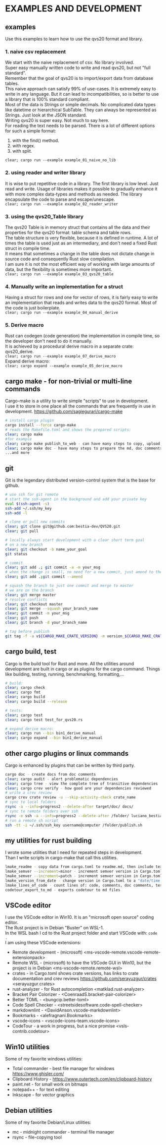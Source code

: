 # EXAMPLES AND DEVELOPMENT

## examples

Use this examples to learn how to use the qvs20 format and library.  

[comment]: # (lmake_md_to_doc_comments segment start A)

### 1. naive csv replacement

We start with the naive replacement of csv. No library involved.  
Super easy manually written code to write and read qvs20, but not "full standard".  
Remember that the goal of qvs20 is to import/export data from database tables.  
This naive approach can satisfy 99% of use-cases. It is extremely easy to write in any language. But it can lead to incompatibilities, so is better to use a library that is 100% standard compliant.  
Most of the data is Strings or simple decimals. No complicated data types like datetime or hierarchical SubTable. They can always be represented as Strings. Just look at the JSON standard.  
Writing qvs20 is super easy. Not much to say here.  
For reading the text needs to be parsed. There is a lot of different options for such a simple format:  

1. with the find() method.  
2. with regex.  
3. with split.  

`clear; cargo run --example example_01_naive_no_lib`  

[comment]: # (lmake_md_to_doc_comments segment end A)

[comment]: # (lmake_md_to_doc_comments segment start B)

### 2. using reader and writer library

It is wise to put repetitive code in a library. The first library is low level. Just read and write. Usage of libraries makes it possible to gradually enhance it with more complex data-types and methods as needed. The library encapsulate the code to parse and escape/unescape.  
`clear; cargo run --example example_02_reader_writer`  

[comment]: # (lmake_md_to_doc_comments segment end B)

[comment]: # (lmake_md_to_doc_comments segment start C)

### 3. using the qvs20_Table library

The qvs20 Table is in memory struct that contains all the data and their properties for the qvs20 format: table schema and table rows.  
The table structure is very flexible, because it is defined in runtime.
A lot of times the table is used just as an intermediary, and don't need a fixed Rust struct in compile time.  
It means that sometimes a change in the table does not dictate change in source code and consequently Rust slow compilation.  
I am sure it is not the most efficient way of working with large amounts of data, but the flexibility is sometimes more important.  
`clear; cargo run --example example_03_qvs20_table`  

[comment]: # (lmake_md_to_doc_comments segment end C)

[comment]: # (lmake_md_to_doc_comments segment start D)

### 4. Manually write an implementation for a struct

Having a struct for rows and one for vector of rows, it is fairly easy to write an implementation that reads and writes data to the qvs20 format. Most of the code is just boilerplate.  
`clear; cargo run --example example_04_manual_derive`  

[comment]: # (lmake_md_to_doc_comments segment end D)

[comment]: # (lmake_md_to_doc_comments segment start E)

### 5. Derive macro

Rust can codegen (code generation) the implementation in compile time, so the developer don't need to do it manually.  
It is achieved by a procedural derive macro in a separate crate: qvs20_derive.  
`clear; cargo run --example example_07_derive_macro`  
Expand derive macro:  
`clear; cargo expand --example example_05_derive_macro`  

[comment]: # (lmake_md_to_doc_comments segment end E)

## cargo make - for non-trivial or multi-line commands

Cargo-make is a utility to write simple "scripts" to use in development.  
I use it to store in one place all the commands that are frequently in use in development.  <https://github.com/sagiegurari/cargo-make>

```bash
# install cargo plugin
cargo install --force cargo-make
# reads the Makefile.toml and shows the prepared scripts:
clear; cargo make
#for example
clear; cargo make publish_to_web - can have many steps to copy, upload, tag, stop/start server  
clear; cargo make doc - have many steps to prepare the md, doc comments and finally generate the documentation
...and more
```

## git

Git is the legendary distributed version-control system that is the base for github.  

```bash
# use ssh for git remote
# start the ssh-agent in the background and add your private key
eval $(ssh-agent -s)
ssh-add ~/.ssh/my_key
ssh-add -l

# clone or pull new commits
clear; git clone git@github.com:bestia-dev/QVS20.git
clear; git pull

# locally always start development with a clear short term goal
# on a new branch
clear; git checkout -b name_your_goal
git status

# commit
clear; git add .; git commit -a -m your_msg
# when the change is small, no need for a new commit, just amend to the last one
clear; git add .;git commit --amend

# squash the branch to just one commit and merge to master
# we are on the branch
clear; git merge master
# resolve conflicts
clear; git checkout master
clear; git merge --squash your_branch_name
clear; git commit -m your_msg
clear; git push
clear; git branch -d your_branch_name

# tag before publish
git tag -f -a v${CARGO_MAKE_CRATE_VERSION} -m version_${CARGO_MAKE_CRATE_VERSION}
```

## cargo build, test

Cargo is the build tool for Rust and more. All the utilities around development are built in cargo or as plugins for the cargo command. Things like building, testing, running, benchmarking, formatting,...  


```bash
# build:
clear; cargo check
clear; cargo fmt
clear; cargo build
clear; cargo build --release

# tests:
clear; cargo test
clear; cargo test test_for_qvs20.rs

# expand derive macro:
clear; cargo run --bin bin1_derive_manual
clear; cargo expand --bin bin1_derive_manual

```

## other cargo plugins or linux commands

Cargo is enhanced by plugins that can be written by third party.  

```bash
cargo doc - create docs from doc comments
clear; cargo audit - alert problematic dependencies
clear; cargo tree - view the complete tree of transitive dependencies
clear; cargo crev verify - how good are your dependencies reviewed
# write a crev review
cargo crev crate review -u --skip-activity-check crate_name
# sync to local folders
rsync -a --info=progress2 --delete-after target/doc/ docs/ 
# sync to remote folders over ssh
rsync -e ssh -a --info=progress2 --delete-after /folder/ luciano_bestia@bestia.dev:/folder/
# run a remote sh script
ssh -tt -i ~/.ssh/ssh_key username@computer /folder/publish.sh

```

## my utilities for rust building

I wrote some utilities that I need for repeated steps in development.  
Than I write scripts in cargo-make that call this utilities.  

```bash
lmake_readme - copy data from cargo.toml to readme.md, then include text from readme.md into *.rs doc comments
lmake_semver --increment=minor - increment semver version in Cargo.toml for libraries
lmake_semver --increment=patch - increment semver version in Cargo.toml for libraries
lmake_version_from_date - change version in Cargo.toml to a "date/time version" (non semver) for binaries
lmake_lines_of_code - count lines of: code, comments, doc comments, tests, examples and include in README.md as shield badges
codetour_export_to_md - exports codetour to md files
```

## VSCode editor

I use the VSCode editor in Win10. It is an "microsoft open source" coding editor.  
The Rust project is in Debian "Buster" on WSL-1.  
In the WSL bash I cd to the Rust project folder and start VSCode with:  `code .`  
I am using these VSCode extensions:

- Remote development - (microsoft) <ms-vscode-remote.vscode-remote-extensionpack>
- Remote WSL - (microsoft) to have the VSCode GUI in Win10, but the project is in Debian <ms-vscode-remote.remote-wsl>
- crates - in Cargo.toml shows crate versions, has links to crate documentation and crev reviews <https://github.com/serayuzgur/crates> <serayuzgur.crates>
- rust-analyzer - for Rust autocompletion <matklad.rust-analyzer>
- Bracket Pair Colorizer - <CoenraadS.bracket-pair-colorizer>
- Better TOML - <bungcip.better-toml>
- Code Spell Checker - <streetsidesoftware.code-spell-checker>
- markdownlint - <DavidAnson.vscode-markdownlint>
- Bookmarks - <alefragnani.Bookmarks>
- vscode-icons - <vscode-icons-team.vscode-icons>
- CodeTour - a work in progress, but a nice promise <vsls-contrib.codetour>

## Win10 utilities

Some of my favorite windows utilities:  

- Total commander - best file manager for windows <https://www.ghisler.com/>
- Clipboard History - <https://www.outertech.com/en/clipboard-history>
- paint.net - for small work on bitmaps
- notepad++ - for text editing
- Inkscape - for vector graphics

## Debian utilities

Some of my favorite Debian/Linux utilities:  

- mc - midnight commander - terminal file manager
- rsync - file-copying tool
